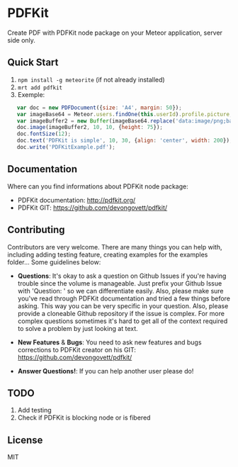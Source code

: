PDFKit
============

Create PDF with PDFKit node package on your Meteor application, server side only.

## Quick Start
1. `npm install -g meteorite` (if not already installed)
2. `mrt add pdfkit`
3. Exemple: 
 ```javascript
    var doc = new PDFDocument({size: 'A4', margin: 50});
    var imageBase64 = Meteor.users.findOne(this.userId).profile.picture;
    var imageBuffer2 = new Buffer(imageBase64.replace('data:image/png;base64,','') || '', 'base64');
    doc.image(imageBuffer2, 10, 10, {height: 75});
    doc.fontSize(12);
    doc.text('PDFKit is simple', 10, 30, {align: 'center', width: 200});
    doc.write('PDFKitExample.pdf');
 ```

## Documentation
Where can you find informations about PDFKit node package:
* PDFKit documentation: http://pdfkit.org/
* PDFKit GIT: https://github.com/devongovett/pdfkit/

## Contributing
Contributors are very welcome. There are many things you can help with,
including adding testing feature, creating examples for the examples folder...
Some guidelines below:

* **Questions**: It's okay to ask a question on Github Issues if you're
  having trouble since the volume is manageable. Just prefix your Github Issue with
  'Question: ' so we can differentiate easily. Also, please make sure you've read through
  PDFKit documentation and tried a few things before asking. This way you can be very
  specific in your question. Also, please provide a cloneable Github repository
  if the issue is complex. For more complex questions sometimes it's hard to get all of the context
  required to solve a problem by just looking at text.

* **New Features** & **Bugs**: You need to ask new features and bugs corrections to PDFKit creator
  on his GIT: https://github.com/devongovett/pdfkit/

* **Answer Questions!**: If you can help another user please do!

## TODO
1. Add testing
2. Check if PDFKit is blocking node or is fibered

## License
MIT